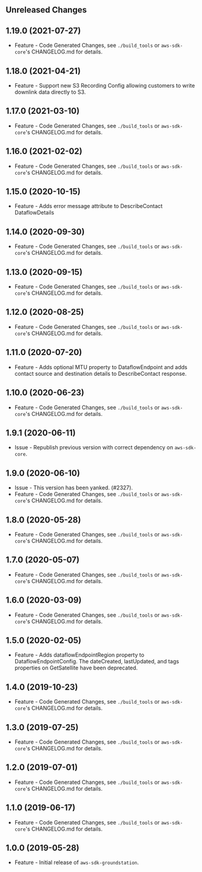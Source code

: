 Unreleased Changes
------------------

1.19.0 (2021-07-27)
------------------

* Feature - Code Generated Changes, see `./build_tools` or `aws-sdk-core`'s CHANGELOG.md for details.

1.18.0 (2021-04-21)
------------------

* Feature - Support new S3 Recording Config allowing customers to write downlink data directly to S3.

1.17.0 (2021-03-10)
------------------

* Feature - Code Generated Changes, see `./build_tools` or `aws-sdk-core`'s CHANGELOG.md for details.

1.16.0 (2021-02-02)
------------------

* Feature - Code Generated Changes, see `./build_tools` or `aws-sdk-core`'s CHANGELOG.md for details.

1.15.0 (2020-10-15)
------------------

* Feature - Adds error message attribute to DescribeContact DataflowDetails

1.14.0 (2020-09-30)
------------------

* Feature - Code Generated Changes, see `./build_tools` or `aws-sdk-core`'s CHANGELOG.md for details.

1.13.0 (2020-09-15)
------------------

* Feature - Code Generated Changes, see `./build_tools` or `aws-sdk-core`'s CHANGELOG.md for details.

1.12.0 (2020-08-25)
------------------

* Feature - Code Generated Changes, see `./build_tools` or `aws-sdk-core`'s CHANGELOG.md for details.

1.11.0 (2020-07-20)
------------------

* Feature - Adds optional MTU property to DataflowEndpoint and adds contact source and destination details to DescribeContact response.

1.10.0 (2020-06-23)
------------------

* Feature - Code Generated Changes, see `./build_tools` or `aws-sdk-core`'s CHANGELOG.md for details.

1.9.1 (2020-06-11)
------------------

* Issue - Republish previous version with correct dependency on `aws-sdk-core`.

1.9.0 (2020-06-10)
------------------

* Issue - This version has been yanked. (#2327).
* Feature - Code Generated Changes, see `./build_tools` or `aws-sdk-core`'s CHANGELOG.md for details.

1.8.0 (2020-05-28)
------------------

* Feature - Code Generated Changes, see `./build_tools` or `aws-sdk-core`'s CHANGELOG.md for details.

1.7.0 (2020-05-07)
------------------

* Feature - Code Generated Changes, see `./build_tools` or `aws-sdk-core`'s CHANGELOG.md for details.

1.6.0 (2020-03-09)
------------------

* Feature - Code Generated Changes, see `./build_tools` or `aws-sdk-core`'s CHANGELOG.md for details.

1.5.0 (2020-02-05)
------------------

* Feature - Adds dataflowEndpointRegion property to DataflowEndpointConfig. The dateCreated, lastUpdated, and tags properties on GetSatellite have been deprecated.

1.4.0 (2019-10-23)
------------------

* Feature - Code Generated Changes, see `./build_tools` or `aws-sdk-core`'s CHANGELOG.md for details.

1.3.0 (2019-07-25)
------------------

* Feature - Code Generated Changes, see `./build_tools` or `aws-sdk-core`'s CHANGELOG.md for details.

1.2.0 (2019-07-01)
------------------

* Feature - Code Generated Changes, see `./build_tools` or `aws-sdk-core`'s CHANGELOG.md for details.

1.1.0 (2019-06-17)
------------------

* Feature - Code Generated Changes, see `./build_tools` or `aws-sdk-core`'s CHANGELOG.md for details.

1.0.0 (2019-05-28)
------------------

* Feature - Initial release of `aws-sdk-groundstation`.